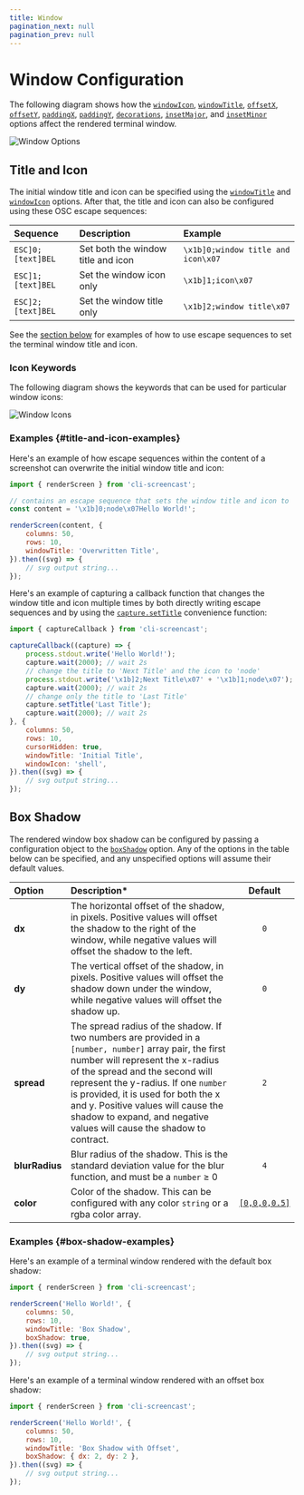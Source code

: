 ```yaml
---
title: Window
pagination_next: null
pagination_prev: null
---
```


# Window Configuration

The following diagram shows how the [`windowIcon`](options.md#windowIcon), [`windowTitle`](options.md#windowTitle), [`offsetX`](options.md#offsetX), [`offsetY`](options.md#offsetY), [`paddingX`](options.md#paddingX), [`paddingY`](options.md#paddingY), [`decorations`](options.md#decorations), [`insetMajor`](options.md#insetMajor), and [`insetMinor`](options.md#insetMinor) options affect the rendered terminal window.

![Window Options](./assets/window-options.svg)

## Title and Icon

The initial window title and icon can be specified using the [`windowTitle`](options.md#windowTitle) and [`windowIcon`](options.md#windowIcon) options. After that, the title and icon can also be configured using these OSC escape sequences:

|Sequence|Description|Example|
|:-------|:----------|:------|
|`ESC]0;[text]BEL`|Set both the window title and icon|`\x1b]0;window title and icon\x07`|
|`ESC]1;[text]BEL`|Set the window icon only|`\x1b]1;icon\x07`|
|`ESC]2;[text]BEL`|Set the window title only|`\x1b]2;window title\x07`|

See the [section below](#title-and-icon-examples) for examples of how to use escape sequences to set the terminal window title and icon.

### Icon Keywords

The following diagram shows the keywords that can be used for particular window icons:

![Window Icons](./assets/window-icons.svg)

### Examples {#title-and-icon-examples}

Here's an example of how escape sequences within the content of a screenshot can overwrite the initial window title and icon:

```js result='./assets/usage--window--title-screenshot.svg'
import { renderScreen } from 'cli-screencast';

// contains an escape sequence that sets the window title and icon to 'node'
const content = '\x1b]0;node\x07Hello World!';

renderScreen(content, {
    columns: 50,
    rows: 10,
    windowTitle: 'Overwritten Title',
}).then((svg) => {
    // svg output string...
});
```

Here's an example of capturing a callback function that changes the window title and icon multiple times by both directly writing escape sequences and by using the [`capture.setTitle`](captureCallback.md#capture.setTitle) convenience function:

```js result='./assets/usage--window--title-callback.svg'
import { captureCallback } from 'cli-screencast';

captureCallback((capture) => {
    process.stdout.write('Hello World!');
    capture.wait(2000); // wait 2s
    // change the title to 'Next Title' and the icon to 'node'
    process.stdout.write('\x1b]2;Next Title\x07' + '\x1b]1;node\x07');
    capture.wait(2000); // wait 2s
    // change only the title to 'Last Title'
    capture.setTitle('Last Title');
    capture.wait(2000); // wait 2s
}, {
    columns: 50,
    rows: 10,
    cursorHidden: true,
    windowTitle: 'Initial Title',
    windowIcon: 'shell',
}).then((svg) => {
    // svg output string...
});
```

## Box Shadow

The rendered window box shadow can be configured by passing a configuration object to the [`boxShadow`](options.md#boxShadow) option. Any of the options in the table below can be specified, and any unspecified options will assume their default values.

|Option|Description*|Default|
|:-----|:----------|:-----:|
| **dx** | The horizontal offset of the shadow, in pixels. Positive values will offset the shadow to the right of the window, while negative values will offset the shadow to the left. | `0` |
| **dy** | The vertical offset of the shadow, in pixels. Positive values will offset the shadow down under the window, while negative values will offset the shadow up. | `0` |
| **spread** | The spread radius of the shadow. If two numbers are provided in a `[number, number]` array pair, the first number will represent the x-radius of the spread and the second will represent the y-radius. If one `number` is provided, it is used for both the x and y. Positive values will cause the shadow to expand, and negative values will cause the shadow to contract. | `2` |
| **blurRadius** | Blur radius of the shadow. This is the standard deviation value for the blur function, and must be a `number` ≥ 0 | `4` |
| **color** | Color of the shadow. This can be configured with any color `string` or a rgba color array. | [`[0,0,0,0.5]`](color:0:0:0:.5) |

### Examples {#box-shadow-examples}

Here's an example of a terminal window rendered with the default box shadow:

```js result='./assets/usage--window--shadow.svg'
import { renderScreen } from 'cli-screencast';

renderScreen('Hello World!', {
    columns: 50,
    rows: 10,
    windowTitle: 'Box Shadow',
    boxShadow: true,
}).then((svg) => {
    // svg output string...
});
```

Here's an example of a terminal window rendered with an offset box shadow:

```js result='./assets/usage--window--shadow-offset.svg'
import { renderScreen } from 'cli-screencast';

renderScreen('Hello World!', {
    columns: 50,
    rows: 10,
    windowTitle: 'Box Shadow with Offset',
    boxShadow: { dx: 2, dy: 2 },
}).then((svg) => {
    // svg output string...
});
```

